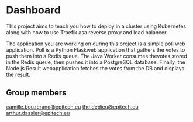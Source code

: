 # Dashboard

This project aims to teach you how to deploy in a cluster using Kubernetes along with how to use Traefik asa reverse proxy and load balancer.

The application you are working on during this project is a simple poll web application. Poll is a Python Flaskweb application that gathers the votes to push them into a Redis queue. The Java Worker consumes thevotes stored in the Redis queue, then pushes it into a PostgreSQL database. Finally, the Node.js Result webapplication fetches the votes from the DB and displays the result.

## Group members

camille.bouzerand@epitech.eu
the.dedieu@epitech.eu
arthur.dassier@epitech.eu
